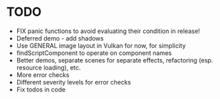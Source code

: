 # TODO

* FIX panic functions to avoid evaluating their condition in release!
* Deferred demo - add shadows
* Use GENERAL image layout in Vulkan for now, for simplicity
* findScriptComponent to operate on component names
* Better demos, separate scenes for separate effects, refactoring (esp. resource loading), etc.
* More error checks
* Different severity levels for error checks
* Fix todos in code